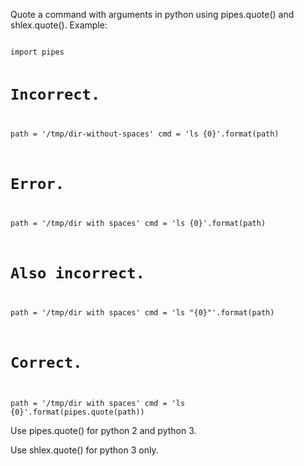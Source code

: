 <p>Quote a command with arguments in python using pipes.quote() and shlex.quote(). Example:</p>

<code name="python">
import pipes


# Incorrect.
path = '/tmp/dir-without-spaces'
cmd = 'ls {0}'.format(path)

# Error.
path = '/tmp/dir with spaces'
cmd = 'ls {0}'.format(path)

# Also incorrect.
path = '/tmp/dir with spaces'
cmd = 'ls "{0}"'.format(path)

# Correct.
path = '/tmp/dir with spaces'
cmd = 'ls {0}'.format(pipes.quote(path))
</code>

<p>Use pipes.quote() for python 2 and python 3.</p>
<p>Use shlex.quote() for python 3 only.</p>